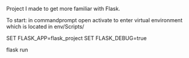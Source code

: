 Project I made to get more familiar with Flask.

To start:
in commandprompt open activate to enter virtual environment which is located in env/Scripts/

SET FLASK_APP=flask_project
SET FLASK_DEBUG=true

flask run